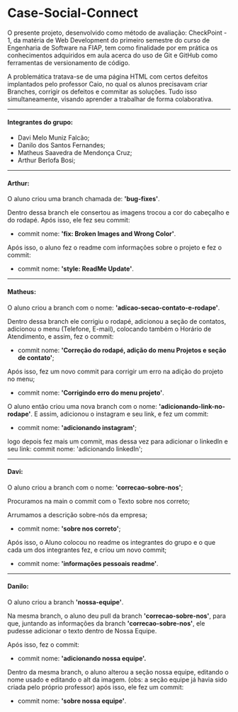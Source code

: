 # **Case-Social-Connect**

O presente projeto, desenvolvido como método de avaliação: CheckPoint - 1, da matéria de Web Development do primeiro semestre do curso de Engenharia de Software na FIAP, tem como finalidade por em prática os conhecimentos adquiridos em aula acerca do uso de Git e GitHub como ferramentas de versionamento de código.

A problemática tratava-se de uma página HTML com certos defeitos implantados pelo professor Caio, no qual os alunos precisavam criar Branches, corrigir os defeitos e commitar as soluções. Tudo isso simultaneamente, visando aprender a trabalhar de forma colaborativa.

---

#### **Integrantes do grupo:**

- Davi Melo Muniz Falcão;
- Danilo dos Santos Fernandes;
- Matheus Saavedra de Mendonça Cruz;
- Arthur Berlofa Bosi;

---

#### **Arthur:**

O aluno criou uma branch chamada de: **'bug-fixes'**.

Dentro dessa branch ele consertou as imagens trocou a cor do cabeçalho e do rodapé. Após isso, ele fez seu commit: 

- commit nome: **'fix: Broken Images and Wrong Color'**.

Após isso, o aluno fez o readme com informações sobre o projeto e fez o commit:
- commit nome: **'style: ReadMe Update'**.

---


#### **Matheus:**

O aluno criou a branch com o nome: **'adicao-secao-contato-e-rodape'**.

Dentro dessa branch ele corrigiu o rodapé, adicionou a seção de contatos, adicionou o menu (Telefone, E-mail), colocando também o Horário de Atendimento, e assim, fez o commit: 

- commit nome: **'Correção do rodapé, adição do menu Projetos e seção de contato'**;

Após isso, fez um novo commit para corrigir um erro na adição do projeto no menu;

- commit nome: **'Corrigindo erro do menu projeto'**.

O aluno então criou uma nova branch com o nome: **'adicionando-link-no-rodape'**. E assim, adicionou o instagram e seu link, e fez um commit: 

- commit nome: **'adicionando instagram'**;

logo depois fez mais um commit, mas dessa vez para adicionar o linkedIn e seu link:
commit nome: 'adicionando linkedIn';

---

#### **Davi:**

O aluno criou a branch com o nome: **'correcao-sobre-nos'**;

Procuramos na main o commit com o Texto sobre nos correto;

Arrumamos a descrição sobre-nós da empresa;

- commit nome: **'sobre nos correto'**;

Após isso, o Aluno colocou no readme os integrantes do grupo e o que cada um dos integrantes fez, e criou um novo commit;

- commit nome: **'informações pessoais readme'**.

---

#### **Danilo:**

O aluno criou a branch **'nossa-equipe'**.

Na mesma branch, o aluno deu pull da branch **'correcao-sobre-nos'**, para que, juntando as informações da branch **'correcao-sobre-nos'**, ele pudesse adicionar o texto dentro de Nossa Equipe.

Após isso, fez o commit: 

- commit nome: **'adicionando nossa equipe'.**

Dentro da mesma branch, o aluno alterou a seção nossa equipe, editando o nome usado e editando o alt da imagem. (obs: a seção equipe já havia sido criada pelo próprio professor)
após isso, ele fez um commit:

- commit nome: **'sobre nossa equipe'**. 
